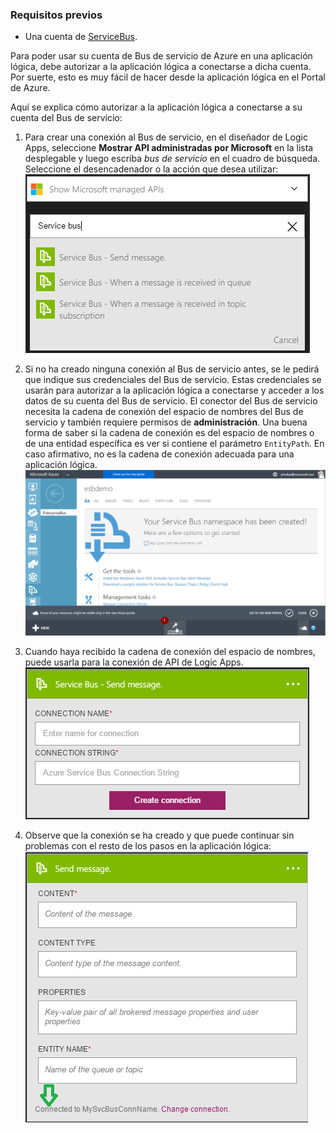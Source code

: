 ### Requisitos previos

- Una cuenta de [ServiceBus](https://azure.microsoft.com/services/service-bus/).


Para poder usar su cuenta de Bus de servicio de Azure en una aplicación lógica, debe autorizar a la aplicación lógica a conectarse a dicha cuenta. Por suerte, esto es muy fácil de hacer desde la aplicación lógica en el Portal de Azure.

Aquí se explica cómo autorizar a la aplicación lógica a conectarse a su cuenta del Bus de servicio:

1. Para crear una conexión al Bus de servicio, en el diseñador de Logic Apps, seleccione **Mostrar API administradas por Microsoft** en la lista desplegable y luego escriba *bus de servicio* en el cuadro de búsqueda. Seleccione el desencadenador o la acción que desea utilizar:  
    ![Imagen 1 de conexión al Bus de servicio](./media/connectors-create-api-servicebus/servicebus-1.png)
    
2. Si no ha creado ninguna conexión al Bus de servicio antes, se le pedirá que indique sus credenciales del Bus de servicio. Estas credenciales se usarán para autorizar a la aplicación lógica a conectarse y acceder a los datos de su cuenta del Bus de servicio. El conector del Bus de servicio necesita la cadena de conexión del espacio de nombres del Bus de servicio y también requiere permisos de **administración**. Una buena forma de saber si la cadena de conexión es del espacio de nombres o de una entidad específica es ver si contiene el parámetro `EntityPath`. En caso afirmativo, no es la cadena de conexión adecuada para una aplicación lógica.  
    ![Cadena de conexión al Bus de servicio](./media/connectors-create-api-servicebus/connectionstring.png)

1. Cuando haya recibido la cadena de conexión del espacio de nombres, puede usarla para la conexión de API de Logic Apps.  
    ![Imagen 2 de conexión al Bus de servicio](./media/connectors-create-api-servicebus/servicebus-2.png)

3. Observe que la conexión se ha creado y que puede continuar sin problemas con el resto de los pasos en la aplicación lógica:  
    ![Imagen 3 de conexión al Bus de servicio](./media/connectors-create-api-servicebus/servicebus-3.png)

<!---HONumber=AcomDC_0727_2016-->
